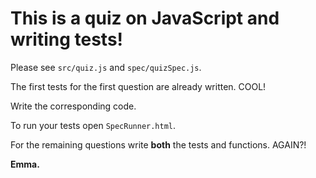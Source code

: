 # This is a quiz on JavaScript and writing tests!

Please see `src/quiz.js` and `spec/quizSpec.js`.

The first tests for the first question are already written.
COOL!

Write the corresponding code.

To run your tests open `SpecRunner.html`.

For the remaining questions write __both__ the tests and functions.
AGAIN?!

__Emma.__